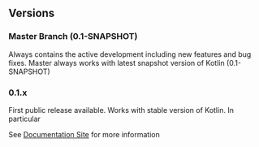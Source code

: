 ## Versions

### Master Branch (0.1-SNAPSHOT)

Always contains the active development including new features and bug fixes. Master always works with latest
snapshot version of Kotlin (0.1-SNAPSHOT)

### 0.1.x 

First public release available. Works with stable version of Kotlin. In particular



See [Documentation Site](http://jetbrains.github.io/spek) for more information
